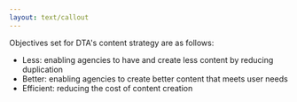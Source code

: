 ```yaml
---
layout: text/callout
---
```


Objectives set for DTA's content strategy are as follows:
- Less: enabling agencies to have and create less content by reducing duplication
- Better: enabling agencies to create better content that meets user needs
- Efficient:  reducing the cost of content creation 

